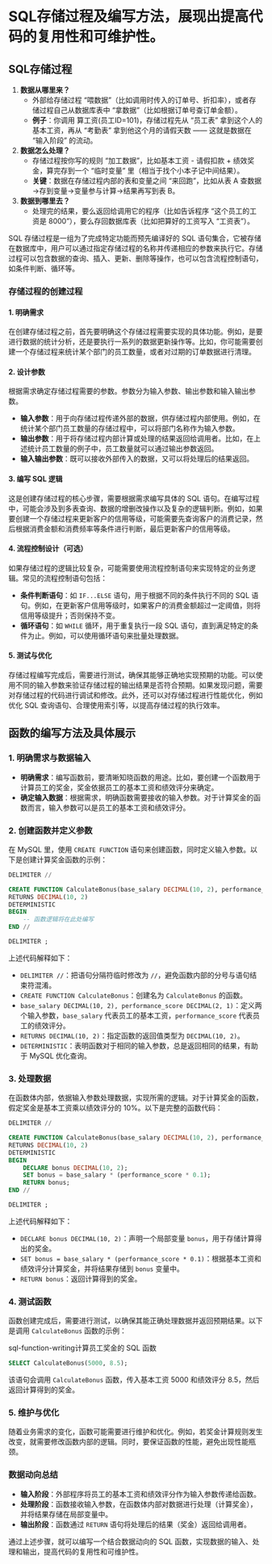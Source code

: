 # SQL存储过程及编写方法，展现出提高代码的复用性和可维护性。

## SQL存储过程

1. **数据从哪里来？**
   - 外部给存储过程 “喂数据”（比如调用时传入的订单号、折扣率），或者存储过程自己从数据库表中 “拿数据”（比如根据订单号查订单金额）。
   - **例子**：你调用 算工资(员工ID=101)，存储过程先从 “员工表” 拿到这个人的基本工资，再从 “考勤表” 拿到他这个月的请假天数 —— 这就是数据在 “输入阶段” 的流动。
2. **数据怎么处理？**
   - 存储过程按你写的规则 “加工数据”，比如基本工资 - 请假扣款 + 绩效奖金，算完存到一个 “临时变量” 里（相当于找个小本子记中间结果）。
   - **关键**：数据在存储过程内部的表和变量之间 “来回跑”，比如从表 A 查数据→存到变量→变量参与计算→结果再写到表 B。
3. **数据到哪里去？**
   - 处理完的结果，要么返回给调用它的程序（比如告诉程序 “这个员工的工资是 8000”），要么存回数据库表（比如把算好的工资写入 “工资表”）。

SQL 存储过程是一组为了完成特定功能而预先编译好的 SQL 语句集合，它被存储在数据库中，用户可以通过指定存储过程的名称并传递相应的参数来执行它。存储过程可以包含数据的查询、插入、更新、删除等操作，也可以包含流程控制语句，如条件判断、循环等。

### 存储过程的创建过程

#### 1. 明确需求

在创建存储过程之前，首先要明确这个存储过程需要实现的具体功能。例如，是要进行数据的统计分析，还是要执行一系列的数据更新操作等。比如，你可能需要创建一个存储过程来统计某个部门的员工数量，或者对过期的订单数据进行清理。

#### 2. 设计参数

根据需求确定存储过程需要的参数。参数分为输入参数、输出参数和输入输出参数。



- **输入参数**：用于向存储过程传递外部的数据，供存储过程内部使用。例如，在统计某个部门员工数量的存储过程中，可以将部门名称作为输入参数。
- **输出参数**：用于将存储过程内部计算或处理的结果返回给调用者。比如，在上述统计员工数量的例子中，员工数量就可以通过输出参数返回。
- **输入输出参数**：既可以接收外部传入的数据，又可以将处理后的结果返回。

#### 3. 编写 SQL 逻辑

这是创建存储过程的核心步骤，需要根据需求编写具体的 SQL 语句。在编写过程中，可能会涉及到多表查询、数据的增删改操作以及复杂的逻辑判断。例如，如果要创建一个存储过程来更新客户的信用等级，可能需要先查询客户的消费记录，然后根据消费金额和消费频率等条件进行判断，最后更新客户的信用等级。

#### 4. 流程控制设计（可选）

如果存储过程的逻辑比较复杂，可能需要使用流程控制语句来实现特定的业务逻辑。常见的流程控制语句包括：



- **条件判断语句**：如 `IF...ELSE` 语句，用于根据不同的条件执行不同的 SQL 语句。例如，在更新客户信用等级时，如果客户的消费金额超过一定阈值，则将信用等级提升；否则保持不变。
- **循环语句**：如 `WHILE` 循环，用于重复执行一段 SQL 语句，直到满足特定的条件为止。例如，可以使用循环语句来批量处理数据。

#### 5. 测试与优化

存储过程编写完成后，需要进行测试，确保其能够正确地实现预期的功能。可以使用不同的输入参数来验证存储过程的输出结果是否符合预期。如果发现问题，需要对存储过程的代码进行调试和修改。此外，还可以对存储过程进行性能优化，例如优化 SQL 查询语句、合理使用索引等，以提高存储过程的执行效率。

## 函数的编写方法及具体展示

### 1. 明确需求与数据输入

- **明确需求**：编写函数前，要清晰知晓函数的用途。比如，要创建一个函数用于计算员工的奖金，奖金依据员工的基本工资和绩效评分来确定。
- **确定输入数据**：根据需求，明确函数需要接收的输入参数。对于计算奖金的函数而言，输入参数可以是员工的基本工资和绩效评分。

### 2. 创建函数并定义参数

在 MySQL 里，使用 `CREATE FUNCTION` 语句来创建函数，同时定义输入参数。以下是创建计算奖金函数的示例：

```sql
DELIMITER //

CREATE FUNCTION CalculateBonus(base_salary DECIMAL(10, 2), performance_score DECIMAL(2, 1))
RETURNS DECIMAL(10, 2)
DETERMINISTIC
BEGIN
    -- 函数逻辑将在此处编写
END //

DELIMITER ;    
```

上述代码解释如下：

- `DELIMITER //`：把语句分隔符临时修改为 `//`，避免函数内部的分号与语句结束符混淆。
- `CREATE FUNCTION CalculateBonus`：创建名为 `CalculateBonus` 的函数。
- `base_salary DECIMAL(10, 2), performance_score DECIMAL(2, 1)`：定义两个输入参数，`base_salary` 代表员工的基本工资，`performance_score` 代表员工的绩效评分。
- `RETURNS DECIMAL(10, 2)`：指定函数的返回值类型为 `DECIMAL(10, 2)`。
- `DETERMINISTIC`：表明函数对于相同的输入参数，总是返回相同的结果，有助于 MySQL 优化查询。

### 3. 处理数据

在函数体内部，依据输入参数处理数据，实现所需的逻辑。对于计算奖金的函数，假定奖金是基本工资乘以绩效评分的 10%。以下是完整的函数代码：

```sql
DELIMITER //

CREATE FUNCTION CalculateBonus(base_salary DECIMAL(10, 2), performance_score DECIMAL(2, 1))
RETURNS DECIMAL(10, 2)
DETERMINISTIC
BEGIN
    DECLARE bonus DECIMAL(10, 2);
    SET bonus = base_salary * (performance_score * 0.1);
    RETURN bonus;
END //

DELIMITER ; 
```

上述代码解释如下：

- `DECLARE bonus DECIMAL(10, 2)`：声明一个局部变量 `bonus`，用于存储计算得出的奖金。
- `SET bonus = base_salary * (performance_score * 0.1)`：根据基本工资和绩效评分计算奖金，并将结果存储到 `bonus` 变量中。
- `RETURN bonus`：返回计算得到的奖金。

### 4. 测试函数

函数创建完成后，需要进行测试，以确保其能正确处理数据并返回预期结果。以下是调用 `CalculateBonus` 函数的示例：

sql-function-writing计算员工奖金的 SQL 函数

```sql
SELECT CalculateBonus(5000, 8.5);    
```

该语句会调用 `CalculateBonus` 函数，传入基本工资 5000 和绩效评分 8.5，然后返回计算得到的奖金。

### 5. 维护与优化

随着业务需求的变化，函数可能需要进行维护和优化。例如，若奖金计算规则发生改变，就需要修改函数内部的逻辑。同时，要保证函数的性能，避免出现性能瓶颈。

### 数据动向总结

- **输入阶段**：外部程序将员工的基本工资和绩效评分作为输入参数传递给函数。
- **处理阶段**：函数接收输入参数，在函数体内部对数据进行处理（计算奖金），并将结果存储在局部变量中。
- **输出阶段**：函数通过 `RETURN` 语句将处理后的结果（奖金）返回给调用者。

通过上述步骤，就可以编写一个结合数据动向的 SQL 函数，实现数据的输入、处理和输出，提高代码的复用性和可维护性。